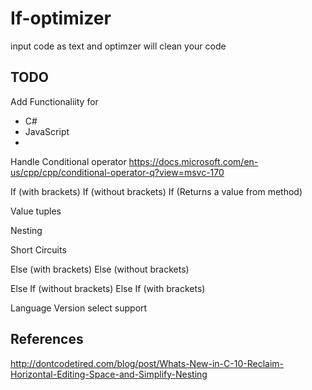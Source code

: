 # If-optimizer
input code as text and optimzer will clean your code

## TODO

Add Functionaliity for
- C#
- JavaScript
- 
Handle Conditional operator
https://docs.microsoft.com/en-us/cpp/cpp/conditional-operator-q?view=msvc-170

If (with brackets)
If (without brackets)
If (Returns a value from method)

Value tuples

Nesting

Short Circuits

Else (with brackets)
Else (without brackets)

Else If (without brackets)
Else If (with brackets)

Language Version select support

## References

http://dontcodetired.com/blog/post/Whats-New-in-C-10-Reclaim-Horizontal-Editing-Space-and-Simplify-Nesting
